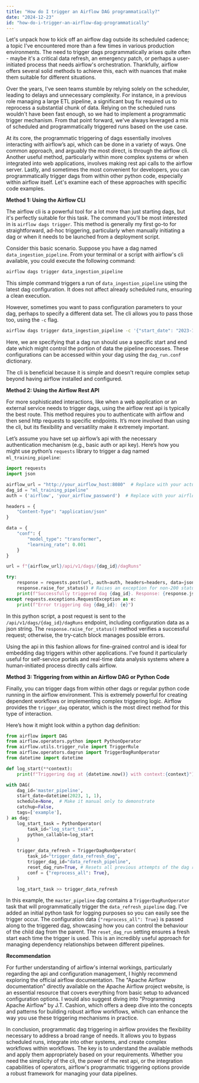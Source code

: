 ```yaml
---
title: "How do I trigger an Airflow DAG programmatically?"
date: "2024-12-23"
id: "how-do-i-trigger-an-airflow-dag-programmatically"
---
```


Let's unpack how to kick off an airflow dag outside its scheduled cadence; a topic I've encountered more than a few times in various production environments. The need to trigger dags programmatically arises quite often - maybe it's a critical data refresh, an emergency patch, or perhaps a user-initiated process that needs airflow's orchestration. Thankfully, airflow offers several solid methods to achieve this, each with nuances that make them suitable for different situations.

Over the years, I've seen teams stumble by relying solely on the scheduler, leading to delays and unnecessary complexity. For instance, in a previous role managing a large ETL pipeline, a significant bug fix required us to reprocess a substantial chunk of data. Relying on the scheduled runs wouldn't have been fast enough, so we had to implement a programmatic trigger mechanism. From that point forward, we've always leveraged a mix of scheduled and programmatically triggered runs based on the use case.

At its core, the programmatic triggering of dags essentially involves interacting with airflow’s api, which can be done in a variety of ways. One common approach, and arguably the most direct, is through the airflow cli. Another useful method, particularly within more complex systems or when integrated into web applications, involves making rest api calls to the airflow server. Lastly, and sometimes the most convenient for developers, you can programmatically trigger dags from within other python code, especially within airflow itself. Let's examine each of these approaches with specific code examples.

**Method 1: Using the Airflow CLI**

The airflow cli is a powerful tool for a lot more than just starting dags, but it's perfectly suitable for this task. The command you'll be most interested in is `airflow dags trigger`. This method is generally my first go-to for straightforward, ad-hoc triggering, particularly when manually initiating a dag or when it needs to be launched from a deployment script.

Consider this basic scenario. Suppose you have a dag named `data_ingestion_pipeline`. From your terminal or a script with airflow's cli available, you could execute the following command:

```bash
airflow dags trigger data_ingestion_pipeline
```

This simple command triggers a run of `data_ingestion_pipeline` using the latest dag configuration. It does not affect already scheduled runs, ensuring a clean execution.

However, sometimes you want to pass configuration parameters to your dag, perhaps to specify a different data set. The cli allows you to pass those too, using the `-c` flag.

```bash
airflow dags trigger data_ingestion_pipeline -c '{"start_date": "2023-10-26", "end_date": "2023-10-30"}'
```

Here, we are specifying that a dag run should use a specific start and end date which might control the portion of data the pipeline processes. These configurations can be accessed within your dag using the `dag_run.conf` dictionary.

The cli is beneficial because it is simple and doesn't require complex setup beyond having airflow installed and configured.

**Method 2: Using the Airflow Rest API**

For more sophisticated interactions, like when a web application or an external service needs to trigger dags, using the airflow rest api is typically the best route. This method requires you to authenticate with airflow and then send http requests to specific endpoints. It’s more involved than using the cli, but its flexibility and versatility make it extremely important.

Let’s assume you have set up airflow’s api with the necessary authentication mechanism (e.g., basic auth or api key). Here’s how you might use python’s `requests` library to trigger a dag named `ml_training_pipeline`:

```python
import requests
import json

airflow_url = "http://your_airflow_host:8080"  # Replace with your actual airflow url
dag_id = "ml_training_pipeline"
auth = ('airflow', 'your_airflow_password')  # Replace with your airflow username and password (or api key)

headers = {
    "Content-Type": "application/json"
}

data = {
    "conf": {
        "model_type": "transformer",
        "learning_rate": 0.001
    }
}

url = f"{airflow_url}/api/v1/dags/{dag_id}/dagRuns"

try:
    response = requests.post(url, auth=auth, headers=headers, data=json.dumps(data))
    response.raise_for_status() # Raises an exception for non-200 status codes
    print(f"Successfully triggered dag {dag_id}. Response: {response.json()}")
except requests.exceptions.RequestException as e:
    print(f"Error triggering dag {dag_id}: {e}")
```

In this python script, a post request is sent to the `/api/v1/dags/{dag_id}/dagRuns` endpoint, including configuration data as a json string. The `response.raise_for_status()` method verifies a successful request; otherwise, the try-catch block manages possible errors.

Using the api in this fashion allows for fine-grained control and is ideal for embedding dag triggers within other applications. I've found it particularly useful for self-service portals and real-time data analysis systems where a human-initiated process directly calls airflow.

**Method 3: Triggering from within an Airflow DAG or Python Code**

Finally, you can trigger dags from within other dags or regular python code running in the airflow environment. This is extremely powerful for creating dependent workflows or implementing complex triggering logic. Airflow provides the `trigger_dag` operator, which is the most direct method for this type of interaction.

Here’s how it might look within a python dag definition:

```python
from airflow import DAG
from airflow.operators.python import PythonOperator
from airflow.utils.trigger_rule import TriggerRule
from airflow.operators.dagrun import TriggerDagRunOperator
from datetime import datetime

def log_start(**context):
    print(f"Triggering dag at {datetime.now()} with context:{context}")

with DAG(
    dag_id='master_pipeline',
    start_date=datetime(2023, 1, 1),
    schedule=None,  # Make it manual only to demonstrate
    catchup=False,
    tags=['example'],
) as dag:
    log_start_task = PythonOperator(
        task_id="log_start_task",
        python_callable=log_start
    )

    trigger_data_refresh = TriggerDagRunOperator(
        task_id="trigger_data_refresh_dag",
        trigger_dag_id="data_refresh_pipeline",
        reset_dag_run=True, # Resets all previous attempts of the dag run if it was triggered previously
        conf = {"reprocess_all": True},
    )

    log_start_task >> trigger_data_refresh

```

In this example, the `master_pipeline` dag contains a `TriggerDagRunOperator` task that will programmatically trigger the `data_refresh_pipeline` dag. I've added an initial python task for logging purposes so you can easily see the trigger occur. The configuration data `{"reprocess_all": True}` is passed along to the triggered dag, showcasing how you can control the behaviour of the child dag from the parent. The `reset_dag_run` setting ensures a fresh start each time the trigger is used. This is an incredibly useful approach for managing dependency relationships between different pipelines.

**Recommendation**

For further understanding of airflow's internal workings, particularly regarding the api and configuration management, I highly recommend exploring the official airflow documentation. The "Apache Airflow documentation" directly available on the Apache Airflow project website, is an essential resource that covers everything from basic setup to advanced configuration options. I would also suggest diving into "Programming Apache Airflow" by J.T. Cashion, which offers a deep dive into the concepts and patterns for building robust airflow workflows, which can enhance the way you use these triggering mechanisms in practice.

In conclusion, programmatic dag triggering in airflow provides the flexibility necessary to address a broad range of needs. It allows you to bypass scheduled runs, integrate into other systems, and create complex workflows within workflows. The key is to understand the available methods and apply them appropriately based on your requirements. Whether you need the simplicity of the cli, the power of the rest api, or the integration capabilities of operators, airflow's programmatic triggering options provide a robust framework for managing your data pipelines.
